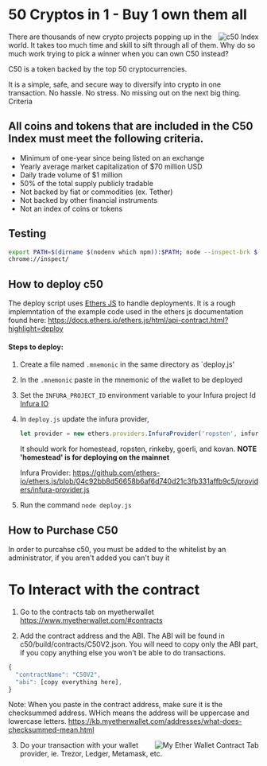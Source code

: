# 50 Cryptos in 1 - Buy 1 own them all

<img align="right" src="http://www.c50index.com/wp-content/uploads/2018/05/c50-finallogo2b1-1-e1526222711779-206x300.png" alt="c50 Index">

There are thousands of new crypto projects popping up in the world. It takes too much time and skill to sift through all of them.  Why do so much work trying to pick a winner when you can own C50 instead?

C50 is a token backed by the top 50 cryptocurrencies.

It is a simple, safe, and secure way to diversify into crypto in one transaction. No hassle. No stress. No missing out on the next big thing.
Criteria

## All coins and tokens that are included in the C50 Index must meet the following criteria.

- Minimum of one-year since being listed on an exchange
- Yearly average market capitalization of $70 million USD
- Daily trade volume of $1 million
- 50% of the total supply publicly tradable
- Not backed by fiat or commodities (ex. Tether)
- Not backed by other financial instruments
- Not an index of coins or tokens

## Testing
```sh
export PATH=$(dirname $(nodenv which npm)):$PATH; node --inspect-brk $(which truffle) test test/C50V2.test.js
chrome://inspect/
```


## How to deploy c50
The deploy script uses [Ethers JS](https://docs.ethers.io/ethers.js/html/index.html) to handle deployments. 
 It is a rough implemntation of the example code used in the ethers js documentation found here: https://docs.ethers.io/ethers.js/html/api-contract.html?highlight=deploy

#### Steps to deploy:
1. Create a file named `.mnemonic` in the same directory as `deploy.js'
2. In the `.mnemonic` paste in the mnemonic of the wallet to be deployed
3. Set the `INFURA_PROJECT_ID` environment variable to your Infura project Id [Infura IO](https://infura.io)
4. In `deploy.js` update the infura provider, 
    ```js
    let provider = new ethers.providers.InfuraProvider('ropsten', infuraProjectId);
    ```
    It should work for homestead, ropsten, rinkeby, goerli, and kovan.
    **NOTE 'homestead' is for deploying on the mainnet**

    Infura Provider: https://github.com/ethers-io/ethers.js/blob/04c92bb8d56658b6af6d740d21c3fb331affb9c5/providers/infura-provider.js

5. Run the command `node deploy.js`

## How to Purchase C50

In order to purcahse c50, you must be added to the whitelist by an administrator, if you aren't added you can't buy it

# To Interact with the contract

1. Go to the contracts tab on myetherwallet https://www.myetherwallet.com/#contracts

2. Add the contract address and the ABI.  The ABI will be found in c50/build/contracts/C50V2.json.  You will need to copy only the ABI part, if you copy anything else you won't be able to do transactions.  
```js
{
  "contractName": "C50V2",
  "abi": [copy everything here],
}
```
Note: When you paste in the contract address, make sure it is the checksummed address.  WHich means the address will be uppercase and lowercase letters. https://kb.myetherwallet.com/addresses/what-does-checksummed-mean.html


<img align="right" src="https://user-images.githubusercontent.com/5359580/44953719-2c09b900-aed2-11e8-9477-e5004253fbd3.png" alt="My Ether Wallet Contract Tab">

3. Do your transaction with your wallet provider, ie. Trezor, Ledger, Metamask, etc.
